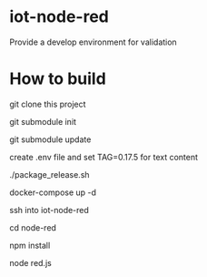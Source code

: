 # iot-node-red
Provide a develop environment for validation

# How to build

git clone this project

git submodule init

git submodule update

create .env file and set TAG=0.17.5 for text content

./package_release.sh

docker-compose up -d

ssh into iot-node-red

cd node-red

npm install

node red.js

